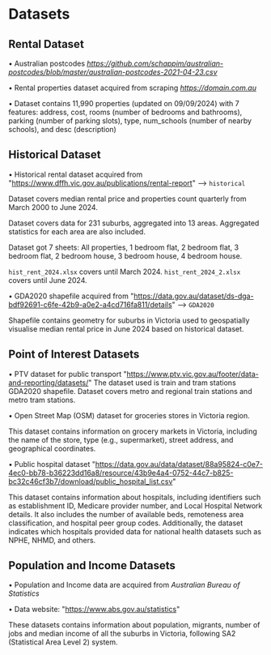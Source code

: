 # Datasets


## Rental Dataset
• Australian postcodes *https://github.com/schappim/australian-postcodes/blob/master/australian-postcodes-2021-04-23.csv*

• Rental properties dataset acquired from scraping *https://domain.com.au*

• Dataset contains 11,990 properties (updated on 09/09/2024) with 7 features: address, cost, rooms (number of bedrooms and bathrooms), parking (number of parking slots), type, num_schools (number of nearby schools), and desc (description)


## Historical Dataset
• Historical rental dataset acquired from "https://www.dffh.vic.gov.au/publications/rental-report" --> `historical`

Dataset covers median rental price and properties count quarterly from March 2000 to June 2024.

Dataset covers data for 231 suburbs, aggregated into 13 areas. Aggregated statistics for each area are also included.

Dataset got 7 sheets: All properties, 1 bedroom flat, 2 bedroom flat, 3 bedroom flat, 2 bedroom house, 3 bedroom house, 4 bedroom house.

`hist_rent_2024.xlsx` covers until March 2024. `hist_rent_2024_2.xlsx` covers until June 2024.

• GDA2020 shapefile acquired from "https://data.gov.au/dataset/ds-dga-bdf92691-c6fe-42b9-a0e2-a4cd716fa811/details" --> `GDA2020`

Shapefile contains geometry for suburbs in Victoria used to geospatially visualise median rental price in June 2024 based on historical dataset.


## Point of Interest Datasets
• PTV dataset for public transport "https://www.ptv.vic.gov.au/footer/data-and-reporting/datasets/"
 The dataset used is train and tram stations GDA2020 shapefile.
 Dataset covers metro and regional train stations and metro tram stations.
  
• Open Street Map (OSM) dataset for groceries stores in Victoria region.

This dataset contains information on grocery markets in Victoria, including the name of the store, type (e.g., supermarket), street address, and geographical coordinates. 

• Public hospital dataset "https://data.gov.au/data/dataset/88a95824-c0e7-4ec0-bb78-b36223dd16a8/resource/43b9e4a4-0752-44c7-b825-bc32c46cf3b7/download/public_hospital_list.csv"

This dataset contains information about hospitals, including identifiers such as establishment ID, Medicare provider number, and Local Hospital Network details. It also includes the number of available beds, remoteness area classification, and hospital peer group codes. Additionally, the dataset indicates which hospitals provided data for national health datasets such as NPHE, NHMD, and others.

## Population and Income Datasets
• Population and Income data are acquired from *Australian Bureau of Statistics*

• Data website: "https://www.abs.gov.au/statistics"

These datasets contains information about population, migrants, number of jobs and median income of all the suburbs in Victoria, following SA2 (Statistical Area Level 2) system.


